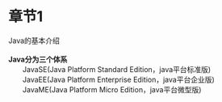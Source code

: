 # 章节1  
Java的基本介绍  </br>
</br>
**Java分为三个体系**
</br>&ensp;&ensp;&ensp;&ensp;JavaSE(Java Platform Standard Edition，java平台标准版)
</br>&ensp;&ensp;&ensp;&ensp;JavaEE(Java Platform Enterprise Edition，java平台企业版)
</br>&ensp;&ensp;&ensp;&ensp;JavaME(Java Platform Micro Edition，java平台微型版)

